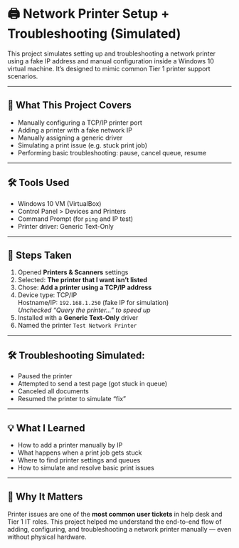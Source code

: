 # 🖨️ Network Printer Setup + Troubleshooting (Simulated)

This project simulates setting up and troubleshooting a network printer using a fake IP address and manual configuration inside a Windows 10 virtual machine. It’s designed to mimic common Tier 1 printer support scenarios.

---

## 🔧 What This Project Covers

- Manually configuring a TCP/IP printer port
- Adding a printer with a fake network IP
- Manually assigning a generic driver
- Simulating a print issue (e.g. stuck print job)
- Performing basic troubleshooting: pause, cancel queue, resume

---

## 🛠️ Tools Used

- Windows 10 VM (VirtualBox)
- Control Panel > Devices and Printers
- Command Prompt (for `ping` and IP test)
- Printer driver: Generic Text-Only

---

## 🧪 Steps Taken

1. Opened **Printers & Scanners** settings
2. Selected: **The printer that I want isn’t listed**
3. Chose: **Add a printer using a TCP/IP address**
4. Device type: TCP/IP  
   Hostname/IP: `192.168.1.250` (fake IP for simulation)  
   *Unchecked “Query the printer…” to speed up*
5. Installed with a **Generic Text-Only** driver
6. Named the printer `Test Network Printer`

---

## 🛠️ Troubleshooting Simulated:

- Paused the printer
- Attempted to send a test page (got stuck in queue)
- Canceled all documents
- Resumed the printer to simulate “fix”

---

## 💡 What I Learned

- How to add a printer manually by IP
- What happens when a print job gets stuck
- Where to find printer settings and queues
- How to simulate and resolve basic print issues

---

## 🧠 Why It Matters

Printer issues are one of the **most common user tickets** in help desk and Tier 1 IT roles. This project helped me understand the end-to-end flow of adding, configuring, and troubleshooting a network printer manually — even without physical hardware.
